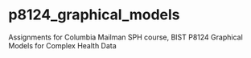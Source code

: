 # p8124_graphical_models
Assignments for Columbia Mailman SPH course, BIST P8124 Graphical Models for Complex Health Data
